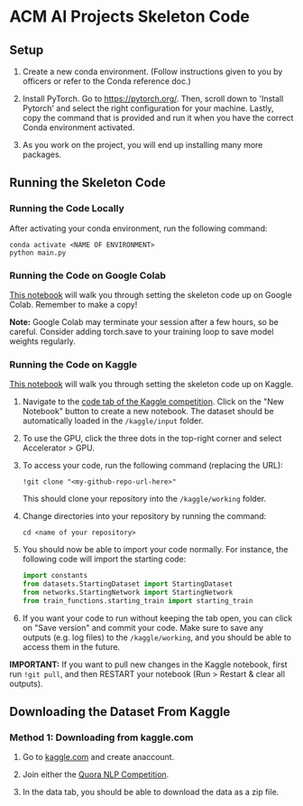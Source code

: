 # ACM AI Projects Skeleton Code

## Setup

1. Create a new conda environment. (Follow instructions given to you by officers or refer to the Conda reference doc.)

2. Install PyTorch. Go to https://pytorch.org/. Then, scroll down to 'Install Pytorch' and select the right configuration for your machine. Lastly, copy the command that is provided and run it when you have the correct Conda environment activated.

3. As you work on the project, you will end up installing many more packages.

## Running the Skeleton Code

### Running the Code Locally

After activating your conda environment, run the following command:

```
conda activate <NAME OF ENVIRONMENT>
python main.py
```

### Running the Code on Google Colab

[This notebook](https://colab.research.google.com/drive/1cyIbRoubY0ZpXoGvOVSgO8kM4gFM31Op?usp=sharing) will walk you through setting the skeleton code up on Google Colab. Remember to make a copy!

**Note:** Google Colab may terminate your session after a few hours, so be careful. Consider adding torch.save to your training loop to save model weights regularly.

### Running the Code on Kaggle

[This notebook](https://www.kaggle.com/franktzheng/acm-ai-projects-kaggle-skeleton) will walk you through setting the skeleton code up on Kaggle.

1. Navigate to the [code tab of the Kaggle competition](https://www.kaggle.com/c/cassava-leaf-disease-classification/code). Click on the "New Notebook" button to create a new notebook. The dataset should be automatically loaded in the `/kaggle/input` folder.

2. To use the GPU, click the three dots in the top-right corner and select Accelerator > GPU.

3. To access your code, run the following command (replacing the URL):

   ```
   !git clone "<my-github-repo-url-here>"
   ```

   This should clone your repository into the `/kaggle/working` folder.

4. Change directories into your repository by running the command:

   ```
   cd <name of your repository>
   ```

5. You should now be able to import your code normally. For instance, the following code will import the starting code:

   ```python
   import constants
   from datasets.StartingDataset import StartingDataset
   from networks.StartingNetwork import StartingNetwork
   from train_functions.starting_train import starting_train
   ```

6. If you want your code to run without keeping the tab open, you can click on "Save version" and commit your code. Make sure to save any outputs (e.g. log files) to the `/kaggle/working`, and you should be able to access them in the future.

**IMPORTANT:** If you want to pull new changes in the Kaggle notebook, first run `!git pull`, and then RESTART your notebook (Run > Restart & clear all outputs).

## Downloading the Dataset From Kaggle

### Method 1: Downloading from kaggle.com

1. Go to [kaggle.com](kaggle.com) and create anaccount.

2. Join either the [Quora NLP Competition](https://www.kaggle.com/competitions/quora-insincere-questions-classification/data).

3. In the data tab, you should be able to download the data as a zip file.

